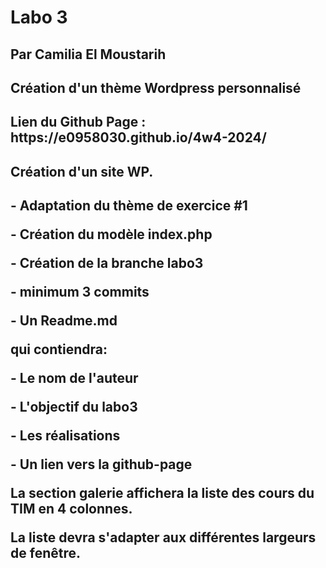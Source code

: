 <!-- # Labo #2
## Utilisation de la fonction hsl()
## Integration d'effet vague et diagonale

### Références utiles

- Références hsl()
 - https://developer.mozilla.org/en-US/docs/Web/CSS/color_value/hsl
 - https://css-tricks.com/creating-color-themes-with-custom-properties-hsl-and-a-little-calc/
 - https://css-tricks.com/hsl-hsla-is-great-for-programmatic-color-control/


## Ce que vous devez faire:

### Utiliser la fonction hsl
### Intégrer les vagues
### Intégrer une diagonale -->


# Labo 3
## Par Camilia El Moustarih
## Création d'un thème Wordpress personnalisé 

<h2>Lien du Github Page : https://e0958030.github.io/4w4-2024/</h2>

<h2>Création d'un site WP.<h2>
<p>- Adaptation du thème de exercice #1</p>
<p>- Création du modèle index.php</p>
<p>- Création de la branche labo3</p>
<p>- minimum 3 commits</p>
<p>- Un Readme.md</p>
<p>qui contiendra:</p>
<p>- Le nom de l'auteur</p>
<p>- L'objectif du labo3</p>
<p>- Les réalisations</p>
<p>- Un lien vers la github-page</p>

<p>La section galerie affichera la liste des cours du TIM en 4 colonnes.</p>

<p>La liste devra s'adapter aux différentes largeurs de fenêtre.</p>






